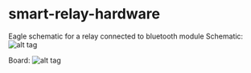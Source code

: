 smart-relay-hardware
====================

Eagle schematic for a relay connected to bluetooth module
Schematic:
![alt tag](https://raw.githubusercontent.com/3PG-h4ck3rs/smart-relay-hardware/master/smart-relay-schematic.png)

Board:
![alt tag](https://raw.githubusercontent.com/3PG-h4ck3rs/smart-relay-hardware/master/smart-relay-pcb.png)
